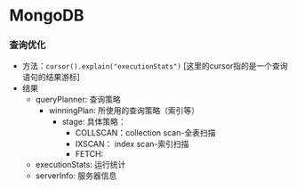 MongoDB
=======

### 查询优化
- 方法：`cursor().explain("executionStats")` [这里的cursor指的是一个查询语句的结果游标]
- 结果
    - queryPlanner: 查询策略
        - winningPlan: 所使用的查询策略（索引等）
            - stage: 具体策略：
                - COLLSCAN：collection scan-全表扫描
                - IXSCAN： index scan-索引扫描
                - FETCH: 
    - executionStats: 运行统计
    - serverInfo: 服务器信息